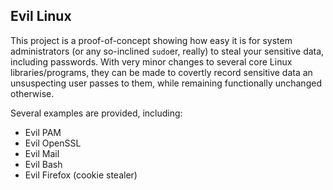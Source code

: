 Evil Linux
----------

This project is a proof-of-concept showing how easy it is for system administrators (or any so-inclined `sudo`er, really) to steal your sensitive data, including passwords. With very minor changes to several core Linux libraries/programs, they can be made to covertly record sensitive data an unsuspecting user passes to them, while remaining functionally unchanged otherwise.

Several examples are provided, including:

  - Evil PAM
  - Evil OpenSSL
  - Evil Mail
  - Evil Bash
  - Evil Firefox (cookie stealer)
  




